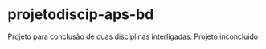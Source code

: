 # projetodiscip-aps-bd
Projeto para conclusão de duas disciplinas interligadas. Projeto inconcluido
